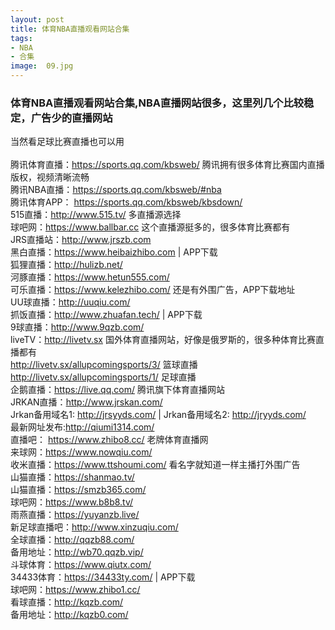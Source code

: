 ```yaml
---
layout: post
title: 体育NBA直播观看网站合集
tags:
- NBA
- 合集
image:  09.jpg
---
```


### 体育NBA直播观看网站合集,NBA直播网站很多，这里列几个比较稳定，广告少的直播网站

当然看足球比赛直播也可以用<br>
<br>
腾讯体育直播：https://sports.qq.com/kbsweb/ 腾讯拥有很多体育比赛国内直播版权，视频清晰流畅<br>
腾讯NBA直播：https://sports.qq.com/kbsweb/#nba<br>
腾讯体育APP： https://sports.qq.com/kbsweb/kbsdown/<br>
515直播：http://www.515.tv/ 多直播源选择<br>
球吧网：https://www.ballbar.cc 这个直播源挺多的，很多体育比赛都有<br>
JRS直播站：http://www.jrszb.com<br>
黑白直播：https://www.heibaizhibo.com | APP下载<br>
狐狸直播：http://hulizb.net/<br>
河豚直播：https://www.hetun555.com/<br>
可乐直播：https://www.kelezhibo.com/ 还是有外围广告，APP下载地址<br>
UU球直播：http://uuqiu.com/<br>
抓饭直播：http://www.zhuafan.tech/ | APP下载<br>
9球直播：http://www.9qzb.com/<br>
liveTV：http://livetv.sx 国外体育直播网站，好像是俄罗斯的，很多种体育比赛直播都有<br>
http://livetv.sx/allupcomingsports/3/ 篮球直播<br>
http://livetv.sx/allupcomingsports/1/ 足球直播<br>
企鹅直播：https://live.qq.com/ 腾讯旗下体育直播网站<br>
JRKAN直播：http://www.jrskan.com/<br>
Jrkan备用域名1: http://jrsyyds.com/ | Jrkan备用域名2: http://jryyds.com/<br>
最新网址发布:http://qiumi1314.com/<br>
直播吧： https://www.zhibo8.cc/ 老牌体育直播网<br>
来球网：https://www.nowqiu.com/<br>
收米直播：https://www.ttshoumi.com/ 看名字就知道一样主播打外围广告<br>
山猫直播：https://shanmao.tv/<br>
山猫直播：https://smzb365.com/<br>
球吧网：https://www.b8b8.tv/<br>
雨燕直播：https://yuyanzb.live/<br>
新足球直播吧：http://www.xinzuqiu.com/<br>
全球直播：http://qqzb88.com/<br>
备用地址：http://wb70.qqzb.vip/<br>
斗球体育：https://www.qiutx.com/<br>
34433体育：https://34433ty.com/ | APP下载<br>
球吧网：https://www.zhibo1.cc/<br>
看球直播：http://kqzb.com/<br>
备用地址：http://kqzb0.com/<br>